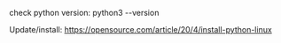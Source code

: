 

check python version:
python3 --version

Update/install:
https://opensource.com/article/20/4/install-python-linux 
